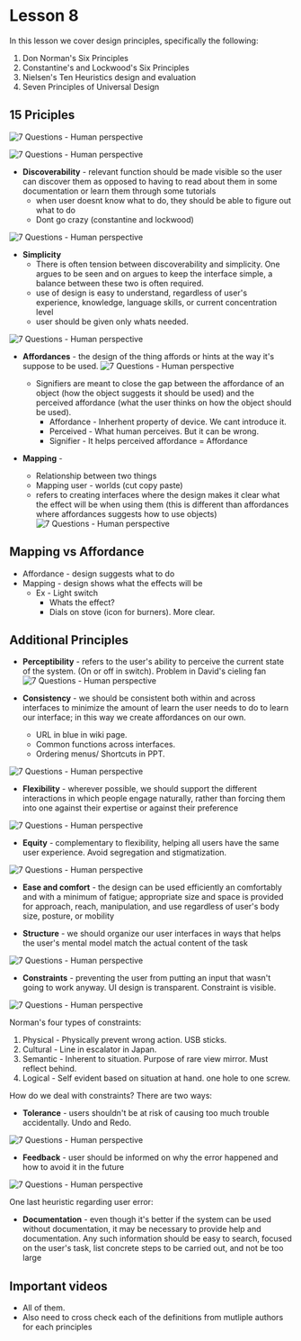 # Lesson 8

In this lesson we cover design principles, specifically the following:

1. Don Norman's Six Principles
2. Constantine's and Lockwood's Six Principles
3. Nielsen's Ten Heuristics design and evaluation
4. Seven Principles of Universal Design


## 15 Priciples
![7 Questions - Human perspective](./img5.PNG)

![7 Questions - Human perspective](./img6.PNG)

- **Discoverability** - relevant function should be made visible so the user can discover them as opposed to having to read about them in some documentation or learn them through some tutorials
	- when user doesnt know what to do, they should be able to figure out what to do
	- Dont go crazy (constantine and lockwood)

![7 Questions - Human perspective](./img7.PNG)

- **Simplicity** 
	- There is often tension between discoverability and simplicity. One argues to be seen and on argues to keep the interface simple, a balance between these two is often required.
	- use of design is easy to understand, regardless of user's experience, knowledge, language skills, or current concentration level
	- user should be given only whats needed.

![7 Questions - Human perspective](./img8.PNG)

- **Affordances** - the design of the thing affords or hints at the way it's suppose to be used.
![7 Questions - Human perspective](./img9.PNG)
	- Signifiers are meant to close the gap between the affordance of an object (how the object suggests it should be used) and the perceived affordance (what the user thinks on how the object should be used).
		- Affordance - Inherhent property of device. We cant introduce it.
		- Perceived - What human perceives. But it can be wrong.
		- Signifier - It helps perceived affordance = Affordance

- **Mapping** -
	- Relationship between two things
	- Mapping user - worlds (cut copy paste)
	- refers to creating interfaces where the design makes it clear what the effect will be when using them (this is different than affordances where affordances suggests how to use objects)
![7 Questions - Human perspective](./img10.PNG)

## Mapping vs Affordance

- Affordance - design suggests what to do 
- Mapping - design shows what the effects will be
	- Ex - Light switch
		- Whats the effect?
		- Dials on stove (icon for burners). More clear.

## Additional Principles

- **Perceptibility** - refers to the user's ability to perceive the current state of the system. (On or off in switch). Problem in David's cieling fan
![7 Questions - Human perspective](./img11.PNG)

- **Consistency** - we should be consistent both within and across interfaces to minimize the amount of learn the user needs to do to learn our interface; in this way we create affordances on our own.
	- URL in blue in wiki page.
	- Common functions across interfaces.
	- Ordering menus/ Shortcuts in PPT.

![7 Questions - Human perspective](./img13.PNG)


- **Flexibility** - wherever possible, we should support the different interactions in which people engage naturally, rather than forcing them into one against their expertise or against their preference



![7 Questions - Human perspective](./img14.PNG)

- **Equity** - complementary to flexibility, helping all users have the same user experience. Avoid segregation and stigmatization.


![7 Questions - Human perspective](./img15.PNG)

- **Ease and comfort** - the design can be used efficiently an comfortably and with a minimum of fatigue; appropriate size and space is provided for approach, reach, manipulation, and use regardless of user's body size, posture, or mobility




- **Structure** - we should organize our user interfaces in ways that helps the user's mental model match the actual content of the task

![7 Questions - Human perspective](./img16.PNG)

<!-- ![7 Questions - Human perspective](./img17.PNG) -->

- **Constraints** - preventing the user from putting an input that wasn't going to work anyway. UI design is transparent. Constraint is visible.


![7 Questions - Human perspective](./img18.PNG)


Norman's four types of constraints:

1. Physical - Physically prevent wrong action. USB sticks.
2. Cultural - Line in escalator in Japan.
3. Semantic - Inherent to situation. Purpose of rare view mirror. Must reflect behind.
4. Logical - Self evident based on situation at hand. one hole to one screw.

How do we deal with constraints? There are two ways:

- **Tolerance** - users shouldn't be at risk of causing too much trouble accidentally. Undo and Redo.


![7 Questions - Human perspective](./img19.PNG)


- **Feedback** - user should be informed on why the error happened and how to avoid it in the future

![7 Questions - Human perspective](./img20.PNG)

One last heuristic regarding user error:

- **Documentation** - even though it's better if the system can be used without documentation, it may be necessary to provide help and documentation. Any such information should be easy to search, focused on the user's task, list concrete steps to be carried out, and not be too large


## Important videos
* All of them.
* Also need to cross check each of the definitions from mutliple authors for each principles

<!-- ## Section Quizzes

### Design Challenge: Discovering Gestures

_How would you make these gesture commands more discoverable?_

I would have a side tab where when the user touches the feature on their phone they have an option of choosing which functions they would like to be easily accessible. I currently have this feature on my phone and it does not take up a lot of screen real estate.

### Design Challenge: Mapping And Switches

_How would you redesign light switches to create not only affordances but also mappings?_

I would first make the interface a touch interface where each individual light switch for each room is represented by the default _off_ state (a button represented digitally where it is set to off by default). Then when a user touches one of the buttons on the screen, the display would indicate light in which room is turned on.

### Reflections: Constraints

_Can you think of any times you've encountered interfaces that had constraints in them?_

1. When authenticating to BuzzPort, I have to use the Duo Mobile app
2. There is only one bottle cap that fits my water bottle
3. Apple's USB-C chargers not being compatible with my older Android Phone
 -->
